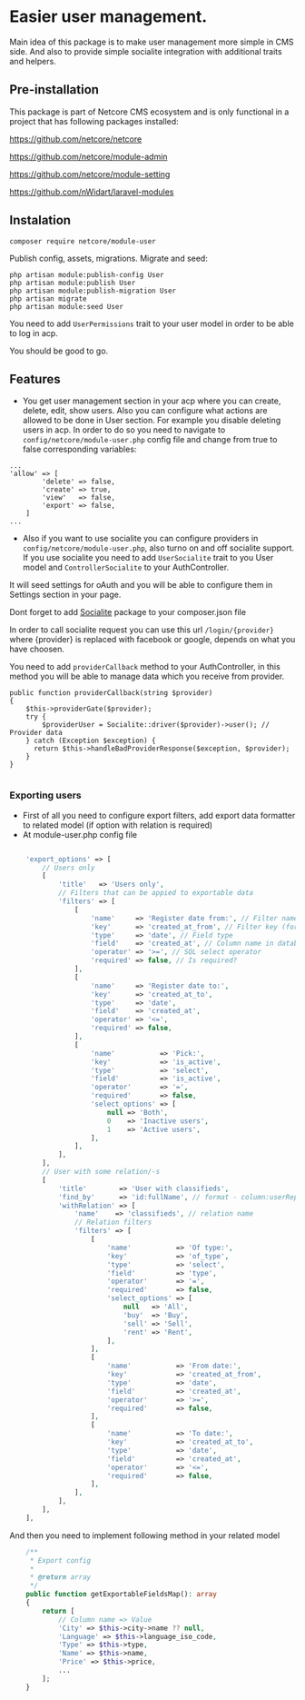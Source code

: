 # Easier user management.

Main idea of this package is to make user management more simple in CMS side. And also to provide simple socialite integration with additional traits and helpers.

## Pre-installation 
This package is part of Netcore CMS ecosystem and is only functional in a project that has following packages installed:

https://github.com/netcore/netcore

https://github.com/netcore/module-admin

https://github.com/netcore/module-setting

https://github.com/nWidart/laravel-modules

## Instalation

```
composer require netcore/module-user
```

Publish config, assets, migrations. Migrate and seed:

```
php artisan module:publish-config User
php artisan module:publish User
php artisan module:publish-migration User
php artisan migrate
php artisan module:seed User
```

You need to add `UserPermissions` trait to your user model in order to be able to log in acp.

You should be good to go. 

## Features

- You get user management section in your acp where you can create, delete, edit, show users. Also you can configure what actions are allowed to be done in User section. For example you disable deleting users in acp. In order to do so you need to navigate to `config/netcore/module-user.php` config file and change from true to false corresponding variables:

```
...
'allow' => [
        'delete' => false,
        'create' => true,
        'view'   => false,
        'export' => false,
    ]
...
```

- Also if you want to use socialite you can configure providers in `config/netcore/module-user.php`, also turno on and off socialite support. If you use socialite you need to add `UserSocialite` trait to you User model and `ControllerSocialite` to your AuthController.

It will seed settings for oAuth and you will be able to configure them in Settings section in your page.

Dont forget to add [Socialite](https://github.com/laravel/socialite) package to your composer.json file 

In order to call socialite request you can use this url `/login/{provider}` where {provider} is replaced with facebook or google, depends on what you have choosen.

You need to add `providerCallback` method to your AuthController, in this method you will be able to manage data which you receive from provider.



```
public function providerCallback(string $provider)
{
    $this->providerGate($provider);
    try {
        $providerUser = Socialite::driver($provider)->user(); // Provider data
    } catch (Exception $exception) {
      return $this->handleBadProviderResponse($exception, $provider);
    }
}
        
```

### Exporting users

- First of all you need to configure export filters, add export data formatter to related model (if option with relation is required)
- At module-user.php config file

```php 

    'export_options' => [
        // Users only
        [
            'title'   => 'Users only',
            // Filters that can be appied to exportable data
            'filters' => [
                [
                    'name'     => 'Register date from:', // Filter name
                    'key'      => 'created_at_from', // Filter key (for html input - must be unique) 
                    'type'     => 'date', // Field type
                    'field'    => 'created_at', // Column name in database
                    'operator' => '>=', // SQL select operator
                    'required' => false, // Is required?
                ],
                [
                    'name'     => 'Register date to:',
                    'key'      => 'created_at_to',
                    'type'     => 'date',
                    'field'    => 'created_at',
                    'operator' => '<=',
                    'required' => false,
                ],
                [
                    'name'           => 'Pick:',
                    'key'            => 'is_active',
                    'type'           => 'select',
                    'field'          => 'is_active',
                    'operator'       => '=',
                    'required'       => false,
                    'select_options' => [
                        null => 'Both',
                        0    => 'Inactive users',
                        1    => 'Active users',
                    ],
                ],
            ],
        ],
        // User with some relation/-s
        [
            'title'        => 'User with classifieds',
            'find_by'      => 'id:fullName', // format - column:userRepresentableData
            'withRelation' => [
                'name'    => 'classifieds', // relation name
                // Relation filters
                'filters' => [
                    [
                        'name'           => 'Of type:',
                        'key'            => 'of_type',
                        'type'           => 'select',
                        'field'          => 'type',
                        'operator'       => '=',
                        'required'       => false,
                        'select_options' => [
                            null   => 'All',
                            'buy'  => 'Buy',
                            'sell' => 'Sell',
                            'rent' => 'Rent',
                        ],
                    ],
                    [
                        'name'           => 'From date:',
                        'key'            => 'created_at_from',
                        'type'           => 'date',
                        'field'          => 'created_at',
                        'operator'       => '>=',
                        'required'       => false,
                    ],
                    [
                        'name'           => 'To date:',
                        'key'            => 'created_at_to',
                        'type'           => 'date',
                        'field'          => 'created_at',
                        'operator'       => '<=',
                        'required'       => false,
                    ],
                ],
            ],
        ],
    ],
```

And then you need to implement following method in your related model
```php 
    /**
     * Export config
     *
     * @return array
     */
    public function getExportableFieldsMap(): array
    {
        return [
            // Column name => Value
            'City' => $this->city->name ?? null,
            'Language' => $this->language_iso_code,
            'Type' => $this->type,
            'Name' => $this->name,
            'Price' => $this->price,
            ...
        ];
    }
```



